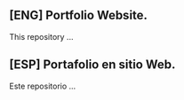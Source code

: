 ## [ENG] Portfolio Website.
This repository ...

## [ESP] Portafolio en sitio Web.
Este repositorio ...
